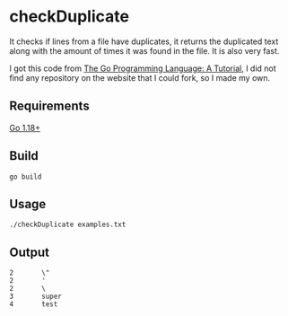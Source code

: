 # checkDuplicate

It checks if lines from a file have duplicates, it returns the duplicated text along with the amount of times it was found in the file. It is also very fast.

I got this code from [The Go Programming Language: A Tutorial](https://www.informit.com/articles/article.aspx?p=2453564&seqNum=3), I did not find any repository on the website that I could fork, so I made my own.

## Requirements

[Go 1.18+](https://go.dev/dl/)

## Build

    go build

## Usage

    ./checkDuplicate examples.txt

## Output

    2       \"
    2       '
    2       \
    3       super
    4       test